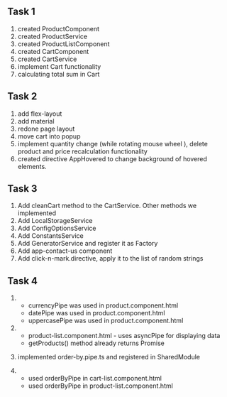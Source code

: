 ## Task 1

1. created ProductComponent
2. created ProductService
3. created ProductListComponent
4. created CartComponent
5. created CartService
6. implement Cart functionality
7. calculating total sum in Cart

## Task 2

1. add flex-layout
2. add material
3. redone page layout
4. move cart into popup
5. implement quantity change (while rotating mouse wheel ), delete product and price recalculation functionality
6. created directive AppHovered to change background of hovered elements.


## Task 3

1. Add cleanCart method to the CartService. Other methods we implemented
2. Add LocalStorageService
3. Add ConfigOptionsService
4. Add ConstantsService
5. Add GeneratorService and register it as Factory
6. Add app-contact-us component
7. Add click-n-mark.directive, apply it to the list of random strings


## Task 4

1. - currencyPipe was used in product.component.html
   - datePipe was used in product.component.html
   - uppercasePipe was used in product.component.html

2. - product-list.component.html - uses asyncPipe for displaying data
   - getProducts() method already returns Promise

3. implemented order-by.pipe.ts and registered in SharedModule

4. - used orderByPipe in cart-list.component.html 
   - used orderByPipe in product-list.component.html